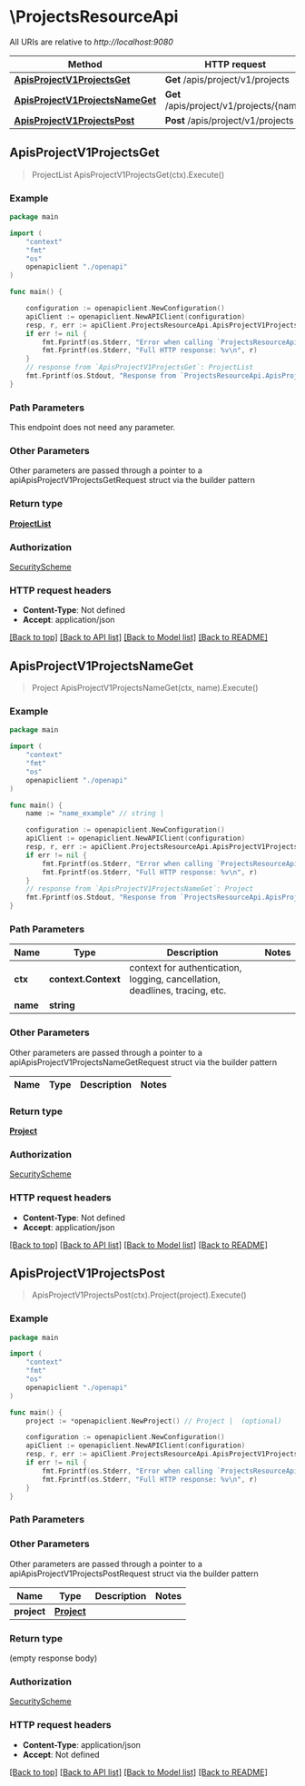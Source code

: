# \ProjectsResourceApi

All URIs are relative to *http://localhost:9080*

Method | HTTP request | Description
------------- | ------------- | -------------
[**ApisProjectV1ProjectsGet**](ProjectsResourceApi.md#ApisProjectV1ProjectsGet) | **Get** /apis/project/v1/projects | 
[**ApisProjectV1ProjectsNameGet**](ProjectsResourceApi.md#ApisProjectV1ProjectsNameGet) | **Get** /apis/project/v1/projects/{name} | 
[**ApisProjectV1ProjectsPost**](ProjectsResourceApi.md#ApisProjectV1ProjectsPost) | **Post** /apis/project/v1/projects | 



## ApisProjectV1ProjectsGet

> ProjectList ApisProjectV1ProjectsGet(ctx).Execute()



### Example

```go
package main

import (
    "context"
    "fmt"
    "os"
    openapiclient "./openapi"
)

func main() {

    configuration := openapiclient.NewConfiguration()
    apiClient := openapiclient.NewAPIClient(configuration)
    resp, r, err := apiClient.ProjectsResourceApi.ApisProjectV1ProjectsGet(context.Background()).Execute()
    if err != nil {
        fmt.Fprintf(os.Stderr, "Error when calling `ProjectsResourceApi.ApisProjectV1ProjectsGet``: %v\n", err)
        fmt.Fprintf(os.Stderr, "Full HTTP response: %v\n", r)
    }
    // response from `ApisProjectV1ProjectsGet`: ProjectList
    fmt.Fprintf(os.Stdout, "Response from `ProjectsResourceApi.ApisProjectV1ProjectsGet`: %v\n", resp)
}
```

### Path Parameters

This endpoint does not need any parameter.

### Other Parameters

Other parameters are passed through a pointer to a apiApisProjectV1ProjectsGetRequest struct via the builder pattern


### Return type

[**ProjectList**](ProjectList.md)

### Authorization

[SecurityScheme](../README.md#SecurityScheme)

### HTTP request headers

- **Content-Type**: Not defined
- **Accept**: application/json

[[Back to top]](#) [[Back to API list]](../README.md#documentation-for-api-endpoints)
[[Back to Model list]](../README.md#documentation-for-models)
[[Back to README]](../README.md)


## ApisProjectV1ProjectsNameGet

> Project ApisProjectV1ProjectsNameGet(ctx, name).Execute()



### Example

```go
package main

import (
    "context"
    "fmt"
    "os"
    openapiclient "./openapi"
)

func main() {
    name := "name_example" // string | 

    configuration := openapiclient.NewConfiguration()
    apiClient := openapiclient.NewAPIClient(configuration)
    resp, r, err := apiClient.ProjectsResourceApi.ApisProjectV1ProjectsNameGet(context.Background(), name).Execute()
    if err != nil {
        fmt.Fprintf(os.Stderr, "Error when calling `ProjectsResourceApi.ApisProjectV1ProjectsNameGet``: %v\n", err)
        fmt.Fprintf(os.Stderr, "Full HTTP response: %v\n", r)
    }
    // response from `ApisProjectV1ProjectsNameGet`: Project
    fmt.Fprintf(os.Stdout, "Response from `ProjectsResourceApi.ApisProjectV1ProjectsNameGet`: %v\n", resp)
}
```

### Path Parameters


Name | Type | Description  | Notes
------------- | ------------- | ------------- | -------------
**ctx** | **context.Context** | context for authentication, logging, cancellation, deadlines, tracing, etc.
**name** | **string** |  | 

### Other Parameters

Other parameters are passed through a pointer to a apiApisProjectV1ProjectsNameGetRequest struct via the builder pattern


Name | Type | Description  | Notes
------------- | ------------- | ------------- | -------------


### Return type

[**Project**](Project.md)

### Authorization

[SecurityScheme](../README.md#SecurityScheme)

### HTTP request headers

- **Content-Type**: Not defined
- **Accept**: application/json

[[Back to top]](#) [[Back to API list]](../README.md#documentation-for-api-endpoints)
[[Back to Model list]](../README.md#documentation-for-models)
[[Back to README]](../README.md)


## ApisProjectV1ProjectsPost

> ApisProjectV1ProjectsPost(ctx).Project(project).Execute()



### Example

```go
package main

import (
    "context"
    "fmt"
    "os"
    openapiclient "./openapi"
)

func main() {
    project := *openapiclient.NewProject() // Project |  (optional)

    configuration := openapiclient.NewConfiguration()
    apiClient := openapiclient.NewAPIClient(configuration)
    resp, r, err := apiClient.ProjectsResourceApi.ApisProjectV1ProjectsPost(context.Background()).Project(project).Execute()
    if err != nil {
        fmt.Fprintf(os.Stderr, "Error when calling `ProjectsResourceApi.ApisProjectV1ProjectsPost``: %v\n", err)
        fmt.Fprintf(os.Stderr, "Full HTTP response: %v\n", r)
    }
}
```

### Path Parameters



### Other Parameters

Other parameters are passed through a pointer to a apiApisProjectV1ProjectsPostRequest struct via the builder pattern


Name | Type | Description  | Notes
------------- | ------------- | ------------- | -------------
 **project** | [**Project**](Project.md) |  | 

### Return type

 (empty response body)

### Authorization

[SecurityScheme](../README.md#SecurityScheme)

### HTTP request headers

- **Content-Type**: application/json
- **Accept**: Not defined

[[Back to top]](#) [[Back to API list]](../README.md#documentation-for-api-endpoints)
[[Back to Model list]](../README.md#documentation-for-models)
[[Back to README]](../README.md)


